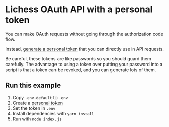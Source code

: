 # Lichess OAuth API with a personal token

You can make OAuth requests without going through the authorization code flow.

Instead, [generate a personal token](https://lichess.org/account/oauth/token)
that you can directly use in API requests.

Be careful, these tokens are like passwords so you should guard them carefully.
The advantage to using a token over putting your password into a script is that a token can be revoked,
and you can generate lots of them.

## Run this example

1. Copy `.env.default` to `.env`
2. Create a [personal token](https://lichess.org/account/oauth/token)
3. Set the token in `.env`
4. Install dependencies with `yarn install`
5. Run with `node index.js`
